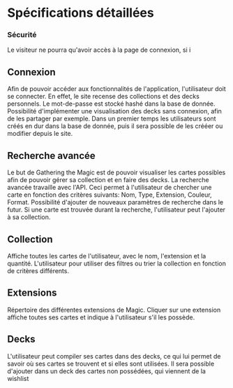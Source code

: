 # Spécifications détaillées

### Sécurité
Le visiteur ne pourra qu'avoir accès à la page de connexion, si i
## Connexion
Afin de pouvoir accéder aux fonctionnalités de l'application, l'utilisateur doit se connecter. En effet, le site recense des collections et des decks personnels. Le mot-de-passe est stocké hashé dans la base de donnée. Possibilité d'implémenter une visualisation des decks sans connexion, afin de les partager par exemple. Dans un premier temps les utilisateurs sont créés en dur dans la base de donnée, puis il sera possible de les crééer ou modifier depuis le site.

## Recherche avancée
Le but de Gathering the Magic est de pouvoir visualiser les cartes possibles afin de pouvoir gérer sa collection et en faire des decks. La recherche avancée travaille avec l'API. Ceci permet à l'utilisateur de chercher une carte en fonction des critères suivants: Nom, Type, Extension, Couleur, Format. Possibilité d'ajouter de nouveaux paramètres de recherche dans le futur. Si une carte est trouvée durant la recherche, l'utilisateur peut l'ajouter à sa collection.

## Collection
Affiche toutes les cartes de l'utilisateur, avec le nom, l'extension et la quantité. L'utilisateur pour utiliser des filtres ou trier la collection en fonction de critères différents.

## Extensions
Répertoire des différentes extensions de Magic. Cliquer sur une extension affiche toutes ses cartes et indique à l'utilisateur s'il les possède. 

## Decks
L'utilisateur peut compiler ses cartes dans des decks, ce qui lui permet de savoir où ses cartes se trouvent et si elles sont utilisées. Il sera possible d'ajouter dans un deck des cartes non possédées, qui viennent de la wishlist




